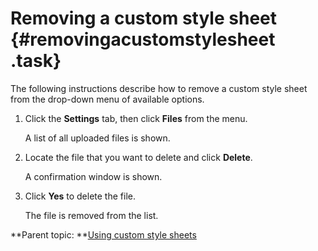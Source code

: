 # Removing a custom style sheet {#removingacustomstylesheet .task}

The following instructions describe how to remove a custom style sheet from the drop-down menu of available options.

1.  Click the **Settings** tab, then click **Files** from the menu.

    A list of all uploaded files is shown.

2.  Locate the file that you want to delete and click **Delete**.

    A confirmation window is shown.

3.  Click **Yes** to delete the file.

    The file is removed from the list.


**Parent topic: **[Using custom style sheets](ex_css_toc.md)

